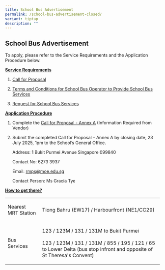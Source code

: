 ```yaml
---
title: School Bus Advertisement
permalink: /school-bus-advertisement-closed/
variant: tiptap
description: ""
---
```

<h2>School Bus Advertisement</h2>
<p>To apply, please refer to the Service Requirements and the Application
Procedure below.</p>
<p><strong><u>Service Requirements</u></strong>
</p>
<ol data-tight="true" class="tight">
<li>
<p><a href="/files/Forms/Call_for_Proposal.pdf" rel="noopener noreferrer nofollow" target="_blank">Call for Proposal</a>
</p>
</li>
<li>
<p><a href="/files/Forms/TC_for_School_Bus_Operator_to_Provide_School_Bus_Services.pdf" rel="noopener noreferrer nofollow" target="_blank">Terms and Conditions for School Bus Operator to Provide School Bus Services</a>
</p>
</li>
<li>
<p><a href="/files/Forms/Request_for_School_Bus_Service_and_TC_Governing_the_Requests_for_Services.pdf" rel="noopener noreferrer nofollow" target="_blank">Request for School Bus Services</a>
</p>
</li>
</ol>
<p><strong><u>Application Procedure</u></strong>
</p>
<ol data-tight="true" class="tight">
<li>
<p>Complete the <a href="/files/Forms/Call_for_Proposal_Annex_A.pdf" rel="noopener noreferrer nofollow" target="_blank">Call for Proposal - Annex A</a> (Information
Required from Vendor)</p>
</li>
<li>
<p>Submit the completed Call for Proposal – Annex A by closing date, 23 July
2025, 1pm to the School’s General Office.</p>
<p></p>
<p>Address: 1 Bukit Purmei Avenue Singapore 099840</p>
<p>Contact No: 6273 3937</p>
<p>Email: <a href="mailto:rmps@moe.edu.sg" rel="noopener noreferrer nofollow" target="_blank">rmps@moe.edu.sg</a>
</p>
<p>Contact Person: Ms Gracia Tye</p>
</li>
</ol>
<p><strong><u>How to get there?</u></strong>
</p>
<table style="minWidth: 50px">
<colgroup>
<col>
<col>
</colgroup>
<tbody>
<tr>
<td rowspan="1" colspan="1">
<p>Nearest MRT Station</p>
</td>
<td rowspan="1" colspan="1">
<p>Tiong Bahru (EW17) / Harbourfront (NE1/CC29)</p>
</td>
</tr>
<tr>
<td rowspan="1" colspan="1">
<p>Bus Services</p>
</td>
<td rowspan="1" colspan="1">
<p>123 / 123M / 131 / 131M to Bukit Purmei
<br>
<br>123 / 123M / 131 / 131M / 855 / 195 / 121 / 65 to Lower Delta (bus stop
infront and opposite of St Theresa's Convent)</p>
</td>
</tr>
</tbody>
</table>
<p></p>